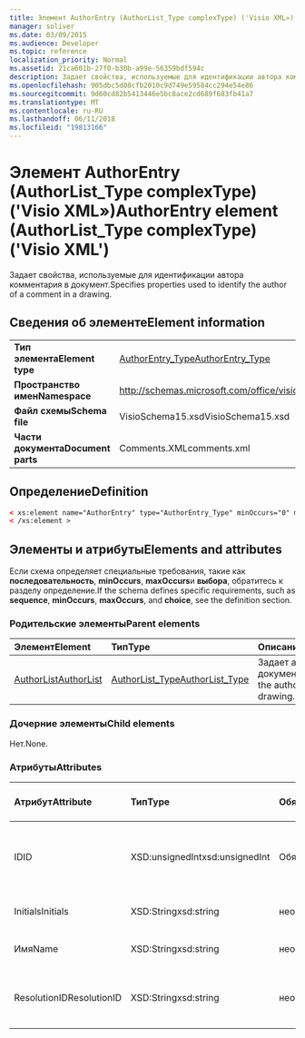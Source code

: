 ```yaml
---
title: Элемент AuthorEntry (AuthorList_Type complexType) ('Visio XML»)
manager: soliver
ms.date: 03/09/2015
ms.audience: Developer
ms.topic: reference
localization_priority: Normal
ms.assetid: 21ca601b-27f0-b30b-a99e-56359bdf594c
description: Задает свойства, используемые для идентификации автора комментария в документ.
ms.openlocfilehash: 905dbc5d08cfb2010c9d749e59584cc294e54e86
ms.sourcegitcommit: 9d60cd82b5413446e5bc8ace2cd689f683fb41a7
ms.translationtype: MT
ms.contentlocale: ru-RU
ms.lasthandoff: 06/11/2018
ms.locfileid: "19813166"
---
```

# <a name="authorentry-element-authorlisttype-complextype-visio-xml"></a><span data-ttu-id="8e90f-103">Элемент AuthorEntry (AuthorList_Type complexType) ('Visio XML»)</span><span class="sxs-lookup"><span data-stu-id="8e90f-103">AuthorEntry element (AuthorList_Type complexType) ('Visio XML')</span></span>

<span data-ttu-id="8e90f-104">Задает свойства, используемые для идентификации автора комментария в документ.</span><span class="sxs-lookup"><span data-stu-id="8e90f-104">Specifies properties used to identify the author of a comment in a drawing.</span></span>
  
## <a name="element-information"></a><span data-ttu-id="8e90f-105">Сведения об элементе</span><span class="sxs-lookup"><span data-stu-id="8e90f-105">Element information</span></span>

|||
|:-----|:-----|
|<span data-ttu-id="8e90f-106">**Тип элемента**</span><span class="sxs-lookup"><span data-stu-id="8e90f-106">**Element type**</span></span> <br/> |[<span data-ttu-id="8e90f-107">AuthorEntry_Type</span><span class="sxs-lookup"><span data-stu-id="8e90f-107">AuthorEntry_Type</span></span>](authorentry_type-complextypevisio-xml.md) <br/> |
|<span data-ttu-id="8e90f-108">**Пространство имен**</span><span class="sxs-lookup"><span data-stu-id="8e90f-108">**Namespace**</span></span> <br/> |http://schemas.microsoft.com/office/visio/2012/main  <br/> |
|<span data-ttu-id="8e90f-109">**Файл схемы**</span><span class="sxs-lookup"><span data-stu-id="8e90f-109">**Schema file**</span></span> <br/> |<span data-ttu-id="8e90f-110">VisioSchema15.xsd</span><span class="sxs-lookup"><span data-stu-id="8e90f-110">VisioSchema15.xsd</span></span>  <br/> |
|<span data-ttu-id="8e90f-111">**Части документа**</span><span class="sxs-lookup"><span data-stu-id="8e90f-111">**Document parts**</span></span> <br/> |<span data-ttu-id="8e90f-112">Comments.XML</span><span class="sxs-lookup"><span data-stu-id="8e90f-112">comments.xml</span></span>  <br/> |
   
## <a name="definition"></a><span data-ttu-id="8e90f-113">Определение</span><span class="sxs-lookup"><span data-stu-id="8e90f-113">Definition</span></span>

```XML
< xs:element name="AuthorEntry" type="AuthorEntry_Type" minOccurs="0" maxOccurs="unbounded" >
< /xs:element >
```

## <a name="elements-and-attributes"></a><span data-ttu-id="8e90f-114">Элементы и атрибуты</span><span class="sxs-lookup"><span data-stu-id="8e90f-114">Elements and attributes</span></span>

<span data-ttu-id="8e90f-115">Если схема определяет специальные требования, такие как **последовательность**, **minOccurs**, **maxOccurs**и **выбора**, обратитесь к разделу определение.</span><span class="sxs-lookup"><span data-stu-id="8e90f-115">If the schema defines specific requirements, such as **sequence**, **minOccurs**, **maxOccurs**, and **choice**, see the definition section.</span></span> 
  
### <a name="parent-elements"></a><span data-ttu-id="8e90f-116">Родительские элементы</span><span class="sxs-lookup"><span data-stu-id="8e90f-116">Parent elements</span></span>

|<span data-ttu-id="8e90f-117">**Элемент**</span><span class="sxs-lookup"><span data-stu-id="8e90f-117">**Element**</span></span>|<span data-ttu-id="8e90f-118">**Тип**</span><span class="sxs-lookup"><span data-stu-id="8e90f-118">**Type**</span></span>|<span data-ttu-id="8e90f-119">**Описание**</span><span class="sxs-lookup"><span data-stu-id="8e90f-119">**Description**</span></span>|
|:-----|:-----|:-----|
|[<span data-ttu-id="8e90f-120">AuthorList</span><span class="sxs-lookup"><span data-stu-id="8e90f-120">AuthorList</span></span>](authorlist-element-comments_type-complextypevisio-xml.md) <br/> |[<span data-ttu-id="8e90f-121">AuthorList_Type</span><span class="sxs-lookup"><span data-stu-id="8e90f-121">AuthorList_Type</span></span>](authorlist_type-complextypevisio-xml.md) <br/> |<span data-ttu-id="8e90f-122">Задает авторы документа.</span><span class="sxs-lookup"><span data-stu-id="8e90f-122">Specifies the authors in a drawing.</span></span>  <br/> |
   
### <a name="child-elements"></a><span data-ttu-id="8e90f-123">Дочерние элементы</span><span class="sxs-lookup"><span data-stu-id="8e90f-123">Child elements</span></span>

<span data-ttu-id="8e90f-124">Нет.</span><span class="sxs-lookup"><span data-stu-id="8e90f-124">None.</span></span>
  
### <a name="attributes"></a><span data-ttu-id="8e90f-125">Атрибуты</span><span class="sxs-lookup"><span data-stu-id="8e90f-125">Attributes</span></span>

|<span data-ttu-id="8e90f-126">**Атрибут**</span><span class="sxs-lookup"><span data-stu-id="8e90f-126">**Attribute**</span></span>|<span data-ttu-id="8e90f-127">**Тип**</span><span class="sxs-lookup"><span data-stu-id="8e90f-127">**Type**</span></span>|<span data-ttu-id="8e90f-128">**Обязательное**</span><span class="sxs-lookup"><span data-stu-id="8e90f-128">**Required**</span></span>|<span data-ttu-id="8e90f-129">**Описание**</span><span class="sxs-lookup"><span data-stu-id="8e90f-129">**Description**</span></span>|<span data-ttu-id="8e90f-130">**Возможные значения**</span><span class="sxs-lookup"><span data-stu-id="8e90f-130">**Possible values**</span></span>|
|:-----|:-----|:-----|:-----|:-----|
|<span data-ttu-id="8e90f-131">ID</span><span class="sxs-lookup"><span data-stu-id="8e90f-131">ID</span></span>  <br/> |<span data-ttu-id="8e90f-132">XSD:unsignedInt</span><span class="sxs-lookup"><span data-stu-id="8e90f-132">xsd:unsignedInt</span></span>  <br/> |<span data-ttu-id="8e90f-133">Обязательный</span><span class="sxs-lookup"><span data-stu-id="8e90f-133">required</span></span>  <br/> |<span data-ttu-id="8e90f-134">На основе одно значение, идентифицирующее автора.</span><span class="sxs-lookup"><span data-stu-id="8e90f-134">A one-based value that identifies the author.</span></span>  <br/> |<span data-ttu-id="8e90f-135">Значения типа xsd:unsignedInt.</span><span class="sxs-lookup"><span data-stu-id="8e90f-135">Values of the xsd:unsignedInt type.</span></span>  <br/> |
|<span data-ttu-id="8e90f-136">Initials</span><span class="sxs-lookup"><span data-stu-id="8e90f-136">Initials</span></span>  <br/> |<span data-ttu-id="8e90f-137">XSD:String</span><span class="sxs-lookup"><span data-stu-id="8e90f-137">xsd:string</span></span>  <br/> |<span data-ttu-id="8e90f-138">необязательный</span><span class="sxs-lookup"><span data-stu-id="8e90f-138">optional</span></span>  <br/> |<span data-ttu-id="8e90f-139">Инициалы автора.</span><span class="sxs-lookup"><span data-stu-id="8e90f-139">The initials of the author.</span></span>  <br/> |<span data-ttu-id="8e90f-140">Значения типа xsd:string.</span><span class="sxs-lookup"><span data-stu-id="8e90f-140">Values of the xsd:string type.</span></span>  <br/> |
|<span data-ttu-id="8e90f-141">Имя</span><span class="sxs-lookup"><span data-stu-id="8e90f-141">Name</span></span>  <br/> |<span data-ttu-id="8e90f-142">XSD:String</span><span class="sxs-lookup"><span data-stu-id="8e90f-142">xsd:string</span></span>  <br/> |<span data-ttu-id="8e90f-143">необязательный</span><span class="sxs-lookup"><span data-stu-id="8e90f-143">optional</span></span>  <br/> |<span data-ttu-id="8e90f-144">Имя автора.</span><span class="sxs-lookup"><span data-stu-id="8e90f-144">The name of the author.</span></span>  <br/> |<span data-ttu-id="8e90f-145">Значения типа xsd:string.</span><span class="sxs-lookup"><span data-stu-id="8e90f-145">Values of the xsd:string type.</span></span>  <br/> |
|<span data-ttu-id="8e90f-146">ResolutionID</span><span class="sxs-lookup"><span data-stu-id="8e90f-146">ResolutionID</span></span>  <br/> |<span data-ttu-id="8e90f-147">XSD:String</span><span class="sxs-lookup"><span data-stu-id="8e90f-147">xsd:string</span></span>  <br/> |<span data-ttu-id="8e90f-148">необязательный</span><span class="sxs-lookup"><span data-stu-id="8e90f-148">optional</span></span>  <br/> |<span data-ttu-id="8e90f-149">Уникальный идентификатор автора.</span><span class="sxs-lookup"><span data-stu-id="8e90f-149">A unique identifier for the author.</span></span>  <br/> |<span data-ttu-id="8e90f-150">Значения типа xsd:string.</span><span class="sxs-lookup"><span data-stu-id="8e90f-150">Values of the xsd:string type.</span></span>  <br/> |
   


